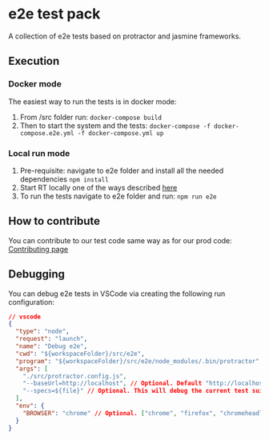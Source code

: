 # e2e test pack

A collection of e2e tests based on protractor and jasmine frameworks.

## Execution

### Docker mode
The easiest way to run the tests is in docker mode:
1. From /src folder run:
`docker-compose build`
2. Then to start the system and the tests:
`docker-compose -f docker-compose.e2e.yml -f docker-compose.yml up`

### Local run mode
1. Pre-requisite: navigate to e2e folder and install all the needed dependencies
`npm install`
2. Start RT locally one of the ways described [here](../../README.md##installation)
3. To run the tests navigate to e2e folder and run:
`npm run e2e`

## How to contribute
You can contribute to our test code same way as for our prod code: [Contributing page](../../CONTRIBUTING.md)

## Debugging
You can debug e2e tests in VSCode via creating the following run configuration:
```json
// vscode
{
  "type": "node",
  "request": "launch",
  "name": "Debug e2e",
  "cwd": "${workspaceFolder}/src/e2e",
  "program": "${workspaceFolder}/src/e2e/node_modules/.bin/protractor",
  "args": [
    "./src/protractor.config.js",
    "--baseUrl=http://localhost", // Optional. Default "http://localhost:3000"
    "--specs=${file}" // Optional. This will debug the current test suite.
  ],
  "env": {
    "BROWSER": "chrome" // Optional. ["chrome", "firefox", "chromeheadless"] Default "chromeheadless"
  }
}
```
